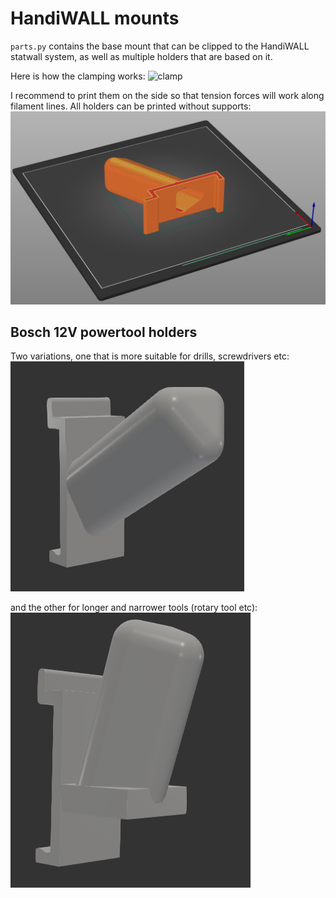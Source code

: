 # HandiWALL mounts

`parts.py` contains the base mount that can be clipped to the HandiWALL statwall system, as well as multiple holders that are based on it.

Here is how the clamping works:
![clamp](example_clamp.jpg)

I recommend to print them on the side so that tension forces will work along filament lines. All holders can be printed without supports:
![slicing](example_slicing.png)

## Bosch 12V powertool holders

Two variations, one that is more suitable for drills, screwdrivers etc:
![bosch12v](preview_bosch12v.png)

and the other for longer and narrower tools (rotary tool etc):
![bosch12v_vertical](preview_bosch12v_holder_vertical.png)
